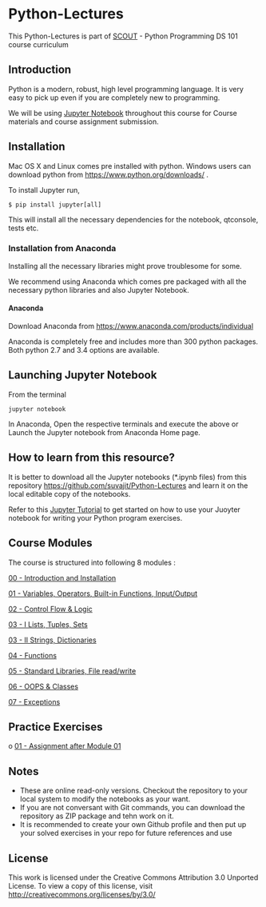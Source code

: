 
# Python-Lectures  

This Python-Lectures is part of [SCOUT](www.scoutlive.in) - Python Programming DS 101 course curriculum


## Introduction

Python is a modern, robust, high level programming language. It is very easy to pick up even if you are completely new to programming.

We will be using [Jupyter Notebook](https://realpython.com/jupyter-notebook-introduction/) throughout this course for Course materials and course assignment submission. 


## Installation


Mac OS X and Linux comes pre installed with python. Windows users can download python from https://www.python.org/downloads/ .

To install Jupyter run,

    $ pip install jupyter[all]
    
This will install all the necessary dependencies for the notebook, qtconsole, tests etc.



### Installation from Anaconda

Installing all the necessary libraries might prove troublesome for some.

We recommend using Anaconda which comes pre packaged with all the necessary python libraries and also Jupyter Notebook.


#### Anaconda

Download Anaconda from https://www.anaconda.com/products/individual

Anaconda is completely free and includes more than 300 python packages. Both python 2.7 and 3.4 options are available.



## Launching Jupyter Notebook

From the terminal

    jupyter notebook

In Anaconda, Open the respective terminals and execute the above or Launch the Jupyter notebook from Anaconda Home page.


## How to learn from this resource?


It is better to download all the Jupyter notebooks (*.ipynb files) from this repository https://github.com/suvajit/Python-Lectures and learn it on the local editable copy of the notebooks.

Refer to this [Jupyter Tutorial](https://realpython.com/jupyter-notebook-introduction/) to get started on how to use your Juoyter notebook for writing your Python program exercises.



## Course Modules

The course is structured into following 8 modules :


[00 - Introduction and Installation](http://nbviewer.ipython.org/github/suvajit/Python-Lectures/blob/master/00.ipynb)


[01 - Variables, Operators, Built-in Functions, Input/Output](http://nbviewer.ipython.org/github/suvajit/Python-Lectures/blob/master/01.ipynb)


[02 - Control Flow & Logic](http://nbviewer.ipython.org/github/suvajit/Python-Lectures/blob/master/02.ipynb)


[03 - I Lists, Tuples, Sets](http://nbviewer.ipython.org/github/suvajit/Python-Lectures/blob/master/03_1.ipynb)


[03 - II Strings, Dictionaries](http://nbviewer.ipython.org/github/suvajit/Python-Lectures/blob/master/03_2.ipynb)


[04 - Functions](http://nbviewer.ipython.org/github/suvajit/Python-Lectures/blob/master/04.ipynb)


[05 - Standard Libraries, File read/write](http://nbviewer.ipython.org/github/suvajit/Python-Lectures/blob/master/05.ipynb)


[06 - OOPS & Classes](http://nbviewer.ipython.org/github/suvajit/Python-Lectures/blob/master/06.ipynb)


[07 - Exceptions](http://nbviewer.ipython.org/github/suvajit/Python-Lectures/blob/master/07.ipynb)




## Practice Exercises

o [01 - Assignment after Module 01](http://nbviewer.ipython.org/github/suvajit/Python-Lectures/blob/master/Assignment_1.ipynb)




## Notes

- These are online read-only versions. Checkout the repository to your local system to modify the notebooks as your want.
- If you are not conversant with Git commands, you can download the repository as ZIP package and tehn work on it.
- It is recommended to create your own Github profile and then put up your solved exercises in your repo for future references and use


## License

This work is licensed under the Creative Commons Attribution 3.0 Unported License. To view a copy of this license, visit http://creativecommons.org/licenses/by/3.0/
